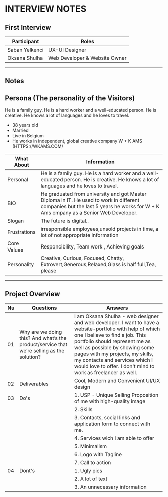 # **INTERVIEW NOTES**

## First Interview

| Participant    | Roles                         |
| -------------- | ----------------------------- |
| Saban Yelkenci | UX-UI Designer                |
| Oksana Shulha  | Web Developer & Website Owner |

---

## Notes

## Persona (The personality of the Visitors)

He is a family guy. He is a hard worker and a well-educated person. He is creative. He knows a lot of languages and he loves to travel.

- 38 years old
- Married
- Live in Belgium
- He works in independent, global creative company W + K AMS (HTTPS://WKAMS.COM/

| What About   | Information                                                                                                                                                                     |
| ------------ | ------------------------------------------------------------------------------------------------------------------------------------------------------------------------------- |
| Personal     | He is a family guy. He is a hard worker and a well-educated person. He is creative. He knows a lot of languages and he loves to travel.                                         |
| BIO          | He graduated from university and got Master Diploma in IT. He used to work in different companies but the last 5 years he works for W + K Ams cmpany as a Senior Web Developer. |
| Slogan       | The future is digital..                                                                                                                                                         |
| Frustrations | irresponsible employees,unsold projects in time, a lot of not appropriate information                                                                                           |
| Core Values  | Responcibility, Team work , Achieving goals                                                                                                                                     |
| Personality  | Creative, Curious, Focused, Chatty, Extrovert,Generous,Relaxed,Glass is half full,Tea, please                                                                                   |

---

## Project Overview

| Nu  | Questions                                                                                 | Answers                                                                                                                                                                                                                                                                                                                                             |
| --- | ----------------------------------------------------------------------------------------- | --------------------------------------------------------------------------------------------------------------------------------------------------------------------------------------------------------------------------------------------------------------------------------------------------------------------------------------------------- |
| 01  | Why are we doing this? And what’s the product/service that we’re selling as the solution? | I am Oksana Shulha - web designer and web developer. I want to have a website-portfolio with help of which one I believe to find a job. This portfolio should represent me as well as possible by showing some pages with my projects, my skills, my contacts and services which I would love to offer. I don't mind to work as freelancer as well. |
| 02  | Deliverables                                                                              | Cool, Modern and Convenient UI/UX design                                                                                                                                                                                                                                                                                                            |
| 03  | Do's                                                                                      | 1. USP - Unique Selling Proposition of me with high-quality image                                                                                                                                                                                                                                                                                   |
|     |                                                                                           | 2. Skills                                                                                                                                                                                                                                                                                                                                           |
|     |                                                                                           | 3. Contacts, social links and application form to connect with me.                                                                                                                                                                                                                                                                                  |
|     |                                                                                           | 4. Services wich I am able to offer                                                                                                                                                                                                                                                                                                                 |
|     |                                                                                           | 5. Minimalism                                                                                                                                                                                                                                                                                                                                       |
|     |                                                                                           | 6. Logo with Tagline                                                                                                                                                                                                                                                                                                                                |
|     |                                                                                           | 7. Call to action                                                                                                                                                                                                                                                                                                                                   |
| 04  | Dont's                                                                                    | 1. Ugly pics                                                                                                                                                                                                                                                                                                                                        |
|     |                                                                                           | 2. A lot of text                                                                                                                                                                                                                                                                                                                                    |
|     |                                                                                           | 3. An unnecessary information                                                                                                                                                                                                                                                                                                                       |
